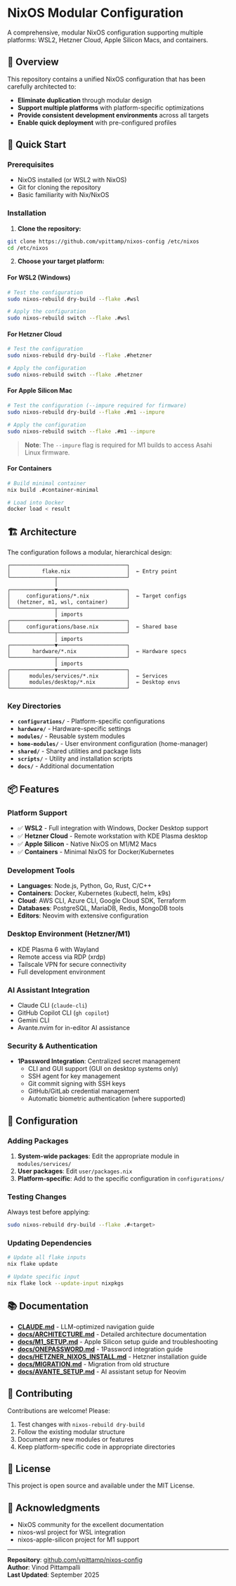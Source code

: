 # NixOS Modular Configuration

A comprehensive, modular NixOS configuration supporting multiple platforms: WSL2, Hetzner Cloud, Apple Silicon Macs, and containers.

## 🎯 Overview

This repository contains a unified NixOS configuration that has been carefully architected to:
- **Eliminate duplication** through modular design
- **Support multiple platforms** with platform-specific optimizations
- **Provide consistent development environments** across all targets
- **Enable quick deployment** with pre-configured profiles

## 🚀 Quick Start

### Prerequisites
- NixOS installed (or WSL2 with NixOS)
- Git for cloning the repository
- Basic familiarity with Nix/NixOS

### Installation

1. **Clone the repository:**
```bash
git clone https://github.com/vpittamp/nixos-config /etc/nixos
cd /etc/nixos
```

2. **Choose your target platform:**

#### For WSL2 (Windows)
```bash
# Test the configuration
sudo nixos-rebuild dry-build --flake .#wsl

# Apply the configuration
sudo nixos-rebuild switch --flake .#wsl
```

#### For Hetzner Cloud
```bash
# Test the configuration
sudo nixos-rebuild dry-build --flake .#hetzner

# Apply the configuration
sudo nixos-rebuild switch --flake .#hetzner
```

#### For Apple Silicon Mac
```bash
# Test the configuration (--impure required for firmware)
sudo nixos-rebuild dry-build --flake .#m1 --impure

# Apply the configuration
sudo nixos-rebuild switch --flake .#m1 --impure
```
> **Note**: The `--impure` flag is required for M1 builds to access Asahi Linux firmware.

#### For Containers
```bash
# Build minimal container
nix build .#container-minimal

# Load into Docker
docker load < result
```

## 🏗️ Architecture

The configuration follows a modular, hierarchical design:

```
┌─────────────────────────────────────┐
│          flake.nix                  │  ← Entry point
└──────────────┬──────────────────────┘
               │
┌──────────────▼──────────────────────┐
│     configurations/*.nix            │  ← Target configs
│  (hetzner, m1, wsl, container)      │
└──────────────┬──────────────────────┘
               │ imports
┌──────────────▼──────────────────────┐
│     configurations/base.nix         │  ← Shared base
└──────────────┬──────────────────────┘
               │ imports
┌──────────────▼──────────────────────┐
│       hardware/*.nix                │  ← Hardware specs
└──────────────┬──────────────────────┘
               │ imports
┌──────────────▼──────────────────────┐
│      modules/services/*.nix         │  ← Services
│      modules/desktop/*.nix          │  ← Desktop envs
└─────────────────────────────────────┘
```

### Key Directories

- **`configurations/`** - Platform-specific configurations
- **`hardware/`** - Hardware-specific settings
- **`modules/`** - Reusable system modules
- **`home-modules/`** - User environment configuration (home-manager)
- **`shared/`** - Shared utilities and package lists
- **`scripts/`** - Utility and installation scripts
- **`docs/`** - Additional documentation

## 📦 Features

### Platform Support
- ✅ **WSL2** - Full integration with Windows, Docker Desktop support
- ✅ **Hetzner Cloud** - Remote workstation with KDE Plasma desktop
- ✅ **Apple Silicon** - Native NixOS on M1/M2 Macs
- ✅ **Containers** - Minimal NixOS for Docker/Kubernetes

### Development Tools
- **Languages**: Node.js, Python, Go, Rust, C/C++
- **Containers**: Docker, Kubernetes (kubectl, helm, k9s)
- **Cloud**: AWS CLI, Azure CLI, Google Cloud SDK, Terraform
- **Databases**: PostgreSQL, MariaDB, Redis, MongoDB tools
- **Editors**: Neovim with extensive configuration

### Desktop Environment (Hetzner/M1)
- KDE Plasma 6 with Wayland
- Remote access via RDP (xrdp)
- Tailscale VPN for secure connectivity
- Full development environment

### AI Assistant Integration
- Claude CLI (`claude-cli`)
- GitHub Copilot CLI (`gh copilot`)
- Gemini CLI
- Avante.nvim for in-editor AI assistance

### Security & Authentication
- **1Password Integration**: Centralized secret management
  - CLI and GUI support (GUI on desktop systems only)
  - SSH agent for key management
  - Git commit signing with SSH keys
  - GitHub/GitLab credential management
  - Automatic biometric authentication (where supported)

## 🔧 Configuration

### Adding Packages

1. **System-wide packages**: Edit the appropriate module in `modules/services/`
2. **User packages**: Edit `user/packages.nix`
3. **Platform-specific**: Add to the specific configuration in `configurations/`

### Testing Changes

Always test before applying:
```bash
sudo nixos-rebuild dry-build --flake .#<target>
```

### Updating Dependencies

```bash
# Update all flake inputs
nix flake update

# Update specific input
nix flake lock --update-input nixpkgs
```

## 📚 Documentation

- **[CLAUDE.md](./CLAUDE.md)** - LLM-optimized navigation guide
- **[docs/ARCHITECTURE.md](./docs/ARCHITECTURE.md)** - Detailed architecture documentation
- **[docs/M1_SETUP.md](./docs/M1_SETUP.md)** - Apple Silicon setup guide and troubleshooting
- **[docs/ONEPASSWORD.md](./docs/ONEPASSWORD.md)** - 1Password integration guide
- **[docs/HETZNER_NIXOS_INSTALL.md](./docs/HETZNER_NIXOS_INSTALL.md)** - Hetzner installation guide
- **[docs/MIGRATION.md](./docs/MIGRATION.md)** - Migration from old structure
- **[docs/AVANTE_SETUP.md](./docs/AVANTE_SETUP.md)** - AI assistant setup for Neovim

## 🤝 Contributing

Contributions are welcome! Please:
1. Test changes with `nixos-rebuild dry-build`
2. Follow the existing modular structure
3. Document any new modules or features
4. Keep platform-specific code in appropriate directories

## 📄 License

This project is open source and available under the MIT License.

## 🙏 Acknowledgments

- NixOS community for the excellent documentation
- nixos-wsl project for WSL integration
- nixos-apple-silicon project for M1 support

---

**Repository**: [github.com/vpittamp/nixos-config](https://github.com/vpittamp/nixos-config)  
**Author**: Vinod Pittampalli  
**Last Updated**: September 2025
